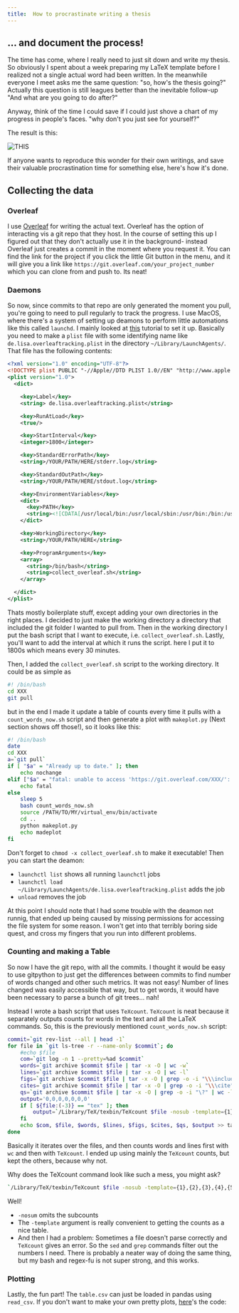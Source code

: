 ```yaml
---
title:  How to procrastinate writing a thesis
---
```

## ... and document the process!

The time has come, where I really need to just sit down and write my thesis. So obviously I spent about a week preparing my LaTeX template before I realized not a single actual word had been written. In the meanwhile everyone I meet asks me the same question: "so, how's the thesis going?" Actually this question is still leagues better than the inevitable follow-up "And what are you going to do after?"

Anyway, think of the time I could save if I could just shove a chart of my progress in people's faces. "why don't you just see for yourself?"

The result is this:

![THIS](https://lisaschwetlick.de/docs/diss.png)


If anyone wants to reproduce this wonder for their own writings, and save their valuable procrastination time for something else, here's how it's done.

## Collecting the data
### Overleaf
I use [Overleaf](www.overleaf.com) for writing the actual text. Overleaf has the option of interacting vis a git repo that they host. In the course of setting this up I figured out that they don't actually use it in the background- instead Overleaf just creates a commit in the moment where you request it. You can find the link for the project if you click the little Git button in the menu, and it will give you a link like `https://git.overleaf.com/your_project_number` which you can clone from and push to. Its neat!

### Daemons
So now, since commits to that repo are only generated the moment you pull, you're going to need to pull regularly to track the progress. I use MacOS, where there's a system of setting up deamons to perform little automations like this called `launchd`. I mainly looked at [this](https://www.maketecheasier.com/use-launchd-run-scripts-on-schedule-macos/) tutorial to set it up. Basically you need to make a `plist` file with some identifying name like `de.lisa.overleaftracking.plist` in the directory `~/Library/LaunchAgents/`. That file has the following contents:

```xml
<?xml version="1.0" encoding="UTF-8"?>
<!DOCTYPE plist PUBLIC "-//Apple//DTD PLIST 1.0//EN" "http://www.apple.com/DTDs/PropertyList-1.0.dtd">
<plist version="1.0">
  <dict>

    <key>Label</key>
    <string> de.lisa.overleaftracking.plist</string>

    <key>RunAtLoad</key>
    <true/>

    <key>StartInterval</key>
    <integer>1800</integer>

    <key>StandardErrorPath</key>
    <string>/YOUR/PATH/HERE/stderr.log</string>

    <key>StandardOutPath</key>
    <string>/YOUR/PATH/HERE/stdout.log</string>

    <key>EnvironmentVariables</key>
    <dict>
      <key>PATH</key>
      <string><![CDATA[/usr/local/bin:/usr/local/sbin:/usr/bin:/bin:/usr/sbin:/sbin]]></string>
    </dict>

    <key>WorkingDirectory</key>
    <string>/YOUR/PATH/HERE</string>

    <key>ProgramArguments</key>
    <array>
      <string>/bin/bash</string>
      <string>collect_overleaf.sh</string>
    </array>

  </dict>
</plist>
```
Thats mostly boilerplate stuff, except adding your own directories in the right places. I decided to just make the working directory a directory that included the git folder I wanted to pull from. Then in the working directory I put the bash script that I want to execute, i.e. `collect_overleaf.sh`. Lastly, you'll want to add the interval at which it runs the script. here I put it to 1800s which means every 30 minutes.

Then, I added the `collect_overleaf.sh` script to the working directory. It could be as simple as
```bash
#! /bin/bash
cd XXX
git pull
```
but in the end I made it update a table of counts every time it pulls with a `count_words_now.sh` script and then generate a plot with `makeplot.py` (Next section shows off those!), so it looks like this:
```bash
#! /bin/bash
date
cd XXX
a=`git pull`
if [ "$a" = "Already up to date." ]; then
    echo nochange
elif ["$a" = "fatal: unable to access 'https://git.overleaf.com/XXX/': Could not resolve host: git.overleaf.com" ]; then
    echo fatal
else
    sleep 5
    bash count_words_now.sh
    source /PATH/TO/MY/virtual_env/bin/activate
    cd ..
    python makeplot.py
    echo madeplot
fi
```

Don't forget to `chmod -x collect_overleaf.sh` to make it executable! Then you can start the deamon:
- `launchctl list` shows all running  `launchctl` jobs
- `launchctl load ~/Library/LaunchAgents/de.lisa.overleaftracking.plist` adds the job
- `unload` removes the job

At this point I should note that I had some trouble with the deamon not runnig, that ended up being caused by missing permissions for accessing the file system for some reason. I won't get into that terribly boring side quest, and cross my fingers that you run into different problems.

### Counting and making a Table
So now I have the git repo, with all the commits. I thought it would be easy to use gitpython to just get the differences between commits to find number of words changed and other such metrics. It was not easy! Number of lines changed was easily accessible that way, but to get words, it would have been necessary to parse a bunch of git trees... nah!

Instead I wrote a bash script that uses `TeXcount`. `TeXcount` is neat because it separately outputs counts for words in the text and all the LaTeX commands. So, this is the previously mentioned `count_words_now.sh` script:

```bash
commit=`git rev-list --all | head -1`
for file in `git ls-tree -r --name-only $commit`; do
	#echo $file
    com=`git log -n 1 --pretty=%ad $commit`
	words=`git archive $commit $file | tar -x -O | wc -w`
	lines=`git archive $commit $file | tar -x -O | wc -l`
	figs=`git archive $commit $file | tar -x -O | grep -o -i "\\\includegraphics" | wc -l`
	cites=`git archive $commit $file | tar -x -O | grep -o -i "\\\cite" | wc -l`
    qs=`git archive $commit $file | tar -x -O | grep -o -i "\?" | wc -l`
	output='0,0,0,0,0,0,0'
	if [ ${file:(-3)} == "tex" ]; then
		output=`/Library/TeX/texbin/TeXcount $file -nosub -template={1},{2},{3},{4},{5},{6},{7} | sed "s/[^0-9,]*//g" | grep '\S'`
	fi
	echo $com, $file, $words, $lines, $figs, $cites, $qs, $output >> table.csv
done
```
Basically it iterates over the files, and then counts words and lines first with `wc` and then with `TeXcount`. I ended up using mainly the `TeXcount` counts, but kept the others, because why not.

Why does the TeXcount command look like such a mess, you might ask?
```bash
`/Library/TeX/texbin/TeXcount $file -nosub -template={1},{2},{3},{4},{5},{6},{7} | sed "s/[^0-9,]*//g" | grep '\S'`
```
Well! 
- `-nosum` omits the subcounts
- The `-template` argument is really convenient to getting the counts as a nice table.
- And then I had a problem: Sometimes a file doesn't parse correctly and `TeXcount` gives an error. So the `sed` and `grep` commands filter out the numbers I need. There is probably a neater way of doing the same thing, but my bash and regex-fu is not super strong, and this works.

### Plotting
Lastly, the fun part! The `table.csv` can just be loaded in pandas using `read_csv`. If you don't want to make your own pretty plots, [here](https://gist.github.com/lschwetlick/d8d334d18044986eb7fb56d4b67d7f44)'s the code:

<script src="https://gist.github.com/lschwetlick/d8d334d18044986eb7fb56d4b67d7f44.js"></script>